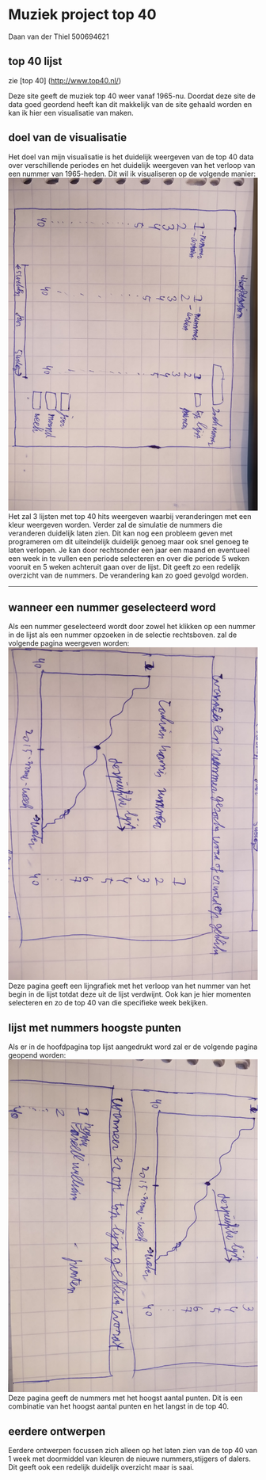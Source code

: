 # Muziek project top 40
Daan van der Thiel
500694621


## top 40 lijst
zie [top 40]
(http://www.top40.nl/)

 Deze site geeft de muziek top 40 weer vanaf 1965-nu. Doordat deze site de data goed geordend heeft kan dit makkelijk van de site gehaald worden en kan ik hier een visualisatie van maken.


## doel van de visualisatie
Het doel van mijn visualisatie is het duidelijk weergeven van de top 40 data over verschillende periodes en het duidelijk weergeven van het verloop van een nummer van 1965-heden. Dit wil ik visualiseren op de volgende manier:
![](doc/hoofd.jpg)
Het zal 3 lijsten met top 40 hits weergeven waarbij veranderingen met een kleur weergeven worden. Verder zal de simulatie de nummers die veranderen duidelijk laten zien. Dit kan nog een probleem geven met programeren om dit uiteindelijk duidelijk genoeg maar ook snel genoeg te laten verlopen. Je kan door rechtsonder een jaar een maand en eventueel een week in te vullen een periode selecteren en over die periode 5 weken vooruit en 5 weken achteruit gaan over de lijst. Dit geeft zo een redelijk overzicht van de nummers. De verandering kan zo goed gevolgd worden.

----
## wanneer een nummer geselecteerd word
Als een nummer geselecteerd wordt door zowel het klikken op een nummer in de lijst als een nummer opzoeken in de selectie rechtsboven. zal de volgende pagina weergeven worden:
![](doc/nummerGeselecteerd.jpg)
Deze pagina geeft een lijngrafiek met het verloop van het nummer van het begin in de lijst totdat deze uit de lijst verdwijnt. Ook kan je hier momenten selecteren en zo de top 40 van die specifieke week bekijken.


## lijst met nummers hoogste punten 
Als er in de hoofdpagina top lijst aangedrukt word zal er de volgende pagina geopend worden:
![](doc/topLijst.jpg)
Deze pagina geeft de nummers met het hoogst aantal punten. Dit is een combinatie van het hoogst aantal punten en het langst in de top 40. 
## eerdere ontwerpen
Eerdere ontwerpen focussen zich alleen op het laten zien van de top 40 van 1 week met doormiddel van kleuren de nieuwe nummers,stijgers of dalers. Dit geeft ook een redelijk duidelijk overzicht maar is saai.
